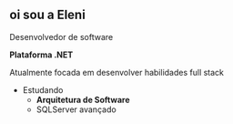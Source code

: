 ## oi sou a Eleni 
Desenvolvedor de software

**Plataforma .NET**

Atualmente focada em desenvolver habilidades full stack

- Estudando
  - **Arquitetura de Software**
  - SQLServer avançado


